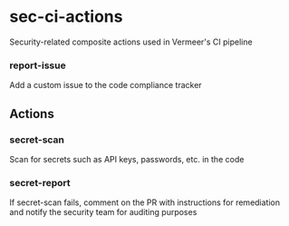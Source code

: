 # sec-ci-actions

Security-related composite actions used in Vermeer's CI pipeline

### report-issue

Add a custom issue to the code compliance tracker

## Actions

### secret-scan

Scan for secrets such as API keys, passwords, etc. in the code

### secret-report

If secret-scan fails, comment on the PR with instructions for remediation and notify the security team for auditing purposes
